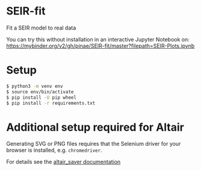 # SEIR-fit
Fit a SEIR model to real data

You can try this without installation in an interactive Jupyter Notebook on: 
https://mybinder.org/v2/gh/pinae/SEIR-fit/master?filepath=SEIR-Plots.ipynb

# Setup

```sh
$ python3 -m venv env
$ source env/bin/activate
$ pip install -U pip wheel
$ pip install -r requirements.txt
```

# Additional setup required for Altair

Generating SVG or PNG files requires that the Selenium driver for your browser is installed, e.g.
`chromedriver`.

For details see the [altair_saver documentation](https://github.com/altair-viz/altair_saver#selenium)
